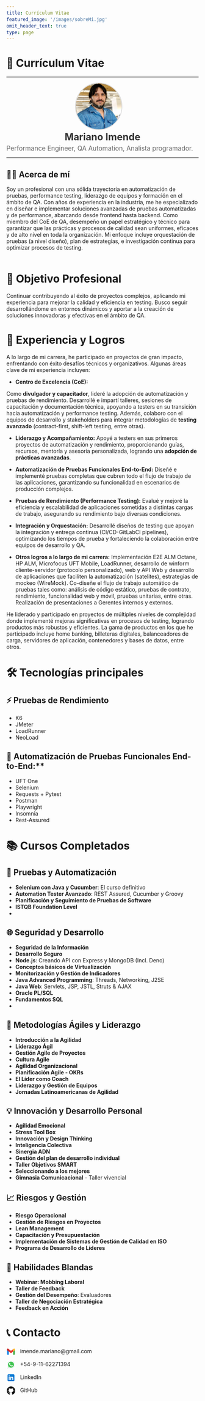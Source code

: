 ```yaml
---
title: Currículum Vitae
featured_image: '/images/sobreMi.jpg'
omit_header_text: true
type: page
---
```


# 📜 Currículum Vitae

<hr>
<div style="flex: 0 0 150px; text-align: center; margin-right: 20px;">
        <img src="perfil.png" alt="Perfil" style="width: 120px; height: 120px; border-radius: 50%; border: 2px solid #ddd;">
    </div>
    <div style="flex: 1; text-align: left;">
        <h1 style="text-align: center; margin: 0; font-size: 1.8em; color: #333;">Mariano Imende</h1>
        <p style="margin: 5px 0 0 0; font-size: 1.2em; color: #666;">Performance Engineer, QA Automation, Analista                     programador.</p>
</div>
<hr>
<br>
<div style="text-align: left;">
    <h2 style="display: inline; font-weight: bold; font-size: 1.5em; margin: 0;">
        🧑‍💼 Acerca de mí 
    </h2>
</div>
<br>

<div style="text-align: left;">
Soy un profesional con una sólida trayectoria en automatización de pruebas, performance testing, liderazgo de equipos y formación en el ámbito de QA. Con años de experiencia en la industria, me he especializado en diseñar e implementar soluciones avanzadas de pruebas automatizadas y de performance, abarcando desde frontend hasta backend. Como miembro del CoE de QA, desempeño un papel estratégico y técnico para garantizar que las prácticas y procesos de calidad sean uniformes, eficaces y de alto nivel en toda la organización. Mi enfoque incluye orquestación de pruebas (a nivel diseño), plan de estrategias, e investigación continua para optimizar procesos de testing.
</div>
<br>

# 🎯 Objetivo Profesional
<div style="text-align: left;">
Continuar contribuyendo al éxito de proyectos complejos, aplicando mi experiencia para mejorar la calidad y eficiencia en testing. Busco seguir desarrollándome en entornos dinámicos y aportar a la creación de soluciones innovadoras y efectivas en el ámbito de QA.
</div>

# 💼 Experiencia y Logros
<div style="text-align: left;">
A lo largo de mi carrera, he participado en proyectos de gran impacto, enfrentando con éxito desafíos técnicos y organizativos. Algunas áreas clave de mi experiencia incluyen:
</div>

- **Centro de Excelencia (CoE):**
  
Como **divulgador y capacitador**, lideré la adopción de automatización y pruebas de rendimiento. Desarrollé e impartí talleres, sesiones de capacitación y documentación técnica, apoyando a testers en su transición hacia automatización y performance testing. Además, colaboro con el equipos de desarrollo y stakeholders para integrar metodologías de **testing avanzado** (contract-first, shift-left testing, entre otras).

- **Liderazgo y Acompañamiento:** Apoyé a testers en sus primeros proyectos de automatización y rendimiento, proporcionando guías, recursos, mentoría y asesoría personalizada, logrando una **adopción de prácticas avanzadas**.

- **Automatización de Pruebas Funcionales End-to-End:** Diseñé e implementé pruebas completas que cubren todo el flujo de trabajo de las aplicaciones, garantizando su funcionalidad en escenarios de producción complejos.

- **Pruebas de Rendimiento (Performance Testing):** Evalué y mejoré la eficiencia y escalabilidad de aplicaciones sometidas a distintas cargas de trabajo, asegurando su rendimiento bajo diversas condiciones.

- **Integración y Orquestación:** Desarrollé diseños de testing que apoyan la integración y entrega continua (CI/CD-GitLabCI pipelines), optimizando los tiempos de prueba y fortaleciendo la colaboración entre equipos de desarrollo y QA.

- **Otros logros a lo largo de mi carrera:** Implementación E2E ALM Octane, HP ALM, Microfocus UFT Mobile, LoadRunner, desarrollo de winform cliente-servidor (protocolo personalizado), web y API Web y desarrollo de aplicaciones que faciliten la automatización (satelites), estrategias de mockeo (WireMock).
Co-diseñe el flujo de trabajo automático de pruebas tales como: análisis de código estático, pruebas de contrato, rendimiento, funcionalidad web y móvil, pruebas unitarias, entre otras.
Realización de presentaciones a Gerentes internos y externos.

He liderado y participado en proyectos de múltiples niveles de complejidad donde implementé mejoras significativas en procesos de testing, logrando productos más robustos y eficientes. La gama de productos en los que he participado incluye home banking, billeteras digitales, balanceadores de carga, servidores de aplicación, contenedores y bases de datos, entre otros.

# 🛠️ Tecnologías principales

## ⚡ Pruebas de Rendimiento
- K6
- JMeter
- LoadRunner
- NeoLoad

## 🤖 Automatización de Pruebas Funcionales End-to-End:**
- UFT One
- Selenium
- Requests + Pytest
- Postman
- Playwright
- Insomnia
- Rest-Assured

# 📚 Cursos Completados

## 🧪 **Pruebas y Automatización**
- **Selenium con Java y Cucumber**: El curso definitivo
- **Automation Tester Avanzado**: REST Assured, Cucumber y Groovy
- **Planificación y Seguimiento de Pruebas de Software**
- **ISTQB Foundation Level**
- 
## 🌐 **Seguridad y Desarrollo**
- **Seguridad de la Información**
- **Desarrollo Seguro**
- **Node.js**: Creando API con Express y MongoDB (Incl. Deno)
- **Conceptos básicos de Virtualización**
- **Monitorización y Gestión de Indicadores**
- **Java Advanced Programming**: Threads, Networking, J2SE
- **Java Web**: Servlets, JSP, JSTL, Struts & AJAX
- **Oracle PL/SQL**
- **Fundamentos SQL**
- 
## 🚀 **Metodologías Ágiles y Liderazgo**
- **Introducción a la Agilidad**
- **Liderazgo Ágil**
- **Gestión Agile de Proyectos**
- **Cultura Agile**
- **Agilidad Organizacional**
- **Planificación Agile - OKRs**
- **El Líder como Coach**
- **Liderazgo y Gestión de Equipos**
- **Jornadas Latinoamericanas de Agilidad**

## 💡 **Innovación y Desarrollo Personal**
- **Agilidad Emocional**
- **Stress Tool Box**
- **Innovación y Design Thinking**
- **Inteligencia Colectiva**
- **Sinergia ADN**
- **Gestión del plan de desarrollo individual**
- **Taller Objetivos SMART**
- **Seleccionando a los mejores**
- **Gimnasia Comunicacional** - Taller vivencial

## 📈 **Riesgos y Gestión**
- **Riesgo Operacional**
- **Gestión de Riesgos en Proyectos**
- **Lean Management**
- **Capacitación y Presupuestación**
- **Implementación de Sistemas de Gestión de Calidad en ISO**
- **Programa de Desarrollo de Líderes**

## 👥 **Habilidades Blandas**
- **Webinar: Mobbing Laboral**
- **Taller de Feedback**
- **Gestión del Desempeño**: Evaluadores
- **Taller de Negociación Estratégica**
- **Feedback en Acción**

# 📞 Contacto

<div style="display: flex; flex-direction: column; gap: 10px; align-items: flex-start; margin-top: 20px;">
    <!-- Email -->
    <a href="mailto:imende.mariano@gmail.com" style="text-decoration: none; color: inherit;">
        <img src="icons8-gmail-48.png" alt="Email" style="width: 24px; height: 24px; margin-right: 8px; vertical-align: middle;">
        imende.mariano@gmail.com
    </a>
    <a href="https://wa.me/5491162271394" style="text-decoration: none; color: inherit;">
        <img src="icons8-whatsapp-48.png" alt="WhatsApp" style="width: 24px; height: 24px; margin-right: 8px; vertical-align: middle;">
        +54-9-11-62271394
    </a>
    <a href="https://linkedin.com/in/mariano-imende" style="text-decoration: none; color: inherit;" target="_blank">
        <img src="icons8-linkedin-48.png" alt="LinkedIn" style="width: 24px; height: 24px; margin-right: 8px; vertical-align: middle;">
        LinkedIn
    </a>
    <a href="https://github.com/MarianoImende" style="text-decoration: none; color: inherit;">
        <img src="icons8-github-50.png" alt="GitHub" style="width: 24px; height: 24px; margin-right: 8px; vertical-align: middle;">
        GitHub
    </a>
</div>
